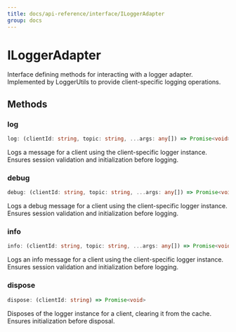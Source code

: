 ```yaml
---
title: docs/api-reference/interface/ILoggerAdapter
group: docs
---
```


# ILoggerAdapter

Interface defining methods for interacting with a logger adapter.
Implemented by LoggerUtils to provide client-specific logging operations.

## Methods

### log

```ts
log: (clientId: string, topic: string, ...args: any[]) => Promise<void>
```

Logs a message for a client using the client-specific logger instance.
Ensures session validation and initialization before logging.

### debug

```ts
debug: (clientId: string, topic: string, ...args: any[]) => Promise<void>
```

Logs a debug message for a client using the client-specific logger instance.
Ensures session validation and initialization before logging.

### info

```ts
info: (clientId: string, topic: string, ...args: any[]) => Promise<void>
```

Logs an info message for a client using the client-specific logger instance.
Ensures session validation and initialization before logging.

### dispose

```ts
dispose: (clientId: string) => Promise<void>
```

Disposes of the logger instance for a client, clearing it from the cache.
Ensures initialization before disposal.
